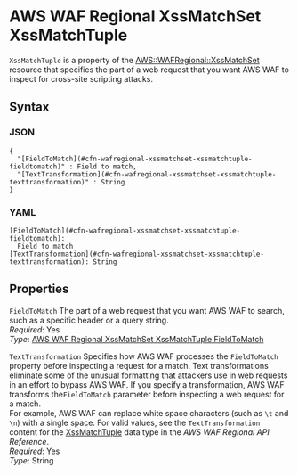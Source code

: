 # AWS WAF Regional XssMatchSet XssMatchTuple<a name="aws-properties-wafregional-xssmatchset-xssmatchtuple"></a>

`XssMatchTuple` is a property of the [AWS::WAFRegional::XssMatchSet](aws-resource-wafregional-xssmatchset.md) resource that specifies the part of a web request that you want AWS WAF to inspect for cross\-site scripting attacks\.

## Syntax<a name="w4ab1c21c14e2180b5"></a>

### JSON<a name="aws-properties-wafregional-xssmatchset-xssmatchtuple-syntax.json"></a>

```
{
  "[FieldToMatch](#cfn-wafregional-xssmatchset-xssmatchtuple-fieldtomatch)" : Field to match,
  "[TextTransformation](#cfn-wafregional-xssmatchset-xssmatchtuple-texttransformation)" : String
}
```

### YAML<a name="aws-properties-wafregional-xssmatchset-xssmatchtuple-syntax.yaml"></a>

```
[FieldToMatch](#cfn-wafregional-xssmatchset-xssmatchtuple-fieldtomatch):
  Field to match
[TextTransformation](#cfn-wafregional-xssmatchset-xssmatchtuple-texttransformation): String
```

## Properties<a name="w4ab1c21c14e2180b7"></a>

`FieldToMatch`  <a name="cfn-wafregional-xssmatchset-xssmatchtuple-fieldtomatch"></a>
The part of a web request that you want AWS WAF to search, such as a specific header or a query string\.  
*Required*: Yes  
*Type*: [AWS WAF Regional XssMatchSet XssMatchTuple FieldToMatch](aws-properties-wafregional-xssmatchset-xssmatchtuple-fieldtomatch.md)

`TextTransformation`  <a name="cfn-wafregional-xssmatchset-xssmatchtuple-texttransformation"></a>
Specifies how AWS WAF processes the `FieldToMatch` property before inspecting a request for a match\. Text transformations eliminate some of the unusual formatting that attackers use in web requests in an effort to bypass AWS WAF\. If you specify a transformation, AWS WAF transforms the`FieldToMatch` parameter before inspecting a web request for a match\.  
For example, AWS WAF can replace white space characters \(such as `\t` and `\n`\) with a single space\. For valid values, see the `TextTransformation` content for the [XssMatchTuple](https://docs.aws.amazon.com/waf/latest/APIReference/API_regional_XssMatchTuple.html) data type in the *AWS WAF Regional API Reference*\.  
*Required*: Yes  
*Type*: String